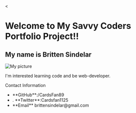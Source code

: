 <

<hmtl>
<h1>Welcome to My Savvy Coders Portfolio Project!! 

<h2>My name is Britten Sindelar</h2>

![My picture](https://brittensindelar.files.wordpress.com/2013/03/dsc_0047.jpg)



</hmtl>


I'm interested learning code and be web-developer. 

Contact Information
<ul> 
<li>**GitHub**:/CardsFan89</li>
<li>. **Twitter**:Cardsfan1125</li>
<li>**Email** brittensindelar@gmail.com</li>




</ul>

